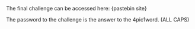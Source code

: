 The final challenge can be accessed here:
{pastebin site}

The password to the challenge is the answer to the 4pic1word. (ALL CAPS)
